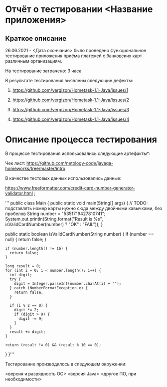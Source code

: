 # Отчёт о тестировании <Название приложения>
## Краткое описание
26.06.2021 - <Дата окончания> было проведено функциональное тестирование приложения приёма платежей с банковских карт различным организациям.

На тестирование затрачено: 3 часа

В результате тестирования выявлены следующие дефекты:

1. https://github.com/vergizon/Hometask-1.1-Java/issues/1

2. https://github.com/vergizon/Hometask-1.1-Java/issues/2

3. https://github.com/vergizon/Hometask-1.1-Java/issues/3

4. https://github.com/vergizon/Hometask-1.1-Java/issues/4

# Описание процесса тестирования
В процессе тестирования использовались следующие артефакты*:

Чек лист: https://github.com/netology-code/javaqa-homeworks/tree/master/intro



В качестве тестовых данных использовались данные:

https://www.freeformatter.com/credit-card-number-generator-validator.html ;

'''
public class Main {
  public static void main(String[] args) {
    // TODO: подставлять номер карты нужно сюда между двойными кавычками, без пробелов
    String number = "5351719427810741";
    System.out.println(String.format("Result is %s", isValidCardNumber(number) ? "OK" : "FAIL"));
  }

  public static boolean isValidCardNumber(String number) {
    if (number == null) {
      return false;
    }

    if (number.length() != 16) {
      return false;
    }

    long result = 0;
    for (int i = 0; i < number.length(); i++) {
      int digit;
      try {
        digit = Integer.parseInt(number.charAt(i) + "");
      } catch (NumberFormatException e) {
        return false;
      }

      if (i % 2 == 0) {
        digit *= 2;
        if (digit > 9) {
          digit -= 9;
        }
      }
      result += digit;
    }

    return (result != 0) && (result % 10 == 0);
  }
}'''

Тестирование производилось в следующем окружении:

<версия и разрядность ОС>
<версия Java>
<другое ПО, при необходимости>